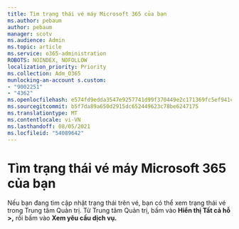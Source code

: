 ```yaml
---
title: Tìm trạng thái vé máy Microsoft 365 của bạn
ms.author: pebaum
author: pebaum
manager: scotv
ms.audience: Admin
ms.topic: article
ms.service: o365-administration
ROBOTS: NOINDEX, NOFOLLOW
localization_priority: Priority
ms.collection: Adm_O365
munlocking-an-account s.custom:
- "9002251"
- "4362"
ms.openlocfilehash: e574fd9edda3547e9257741d99f370449e2c171369fc5ef941cadc4e70060f0d
ms.sourcegitcommit: b5f7da89a650d2915dc652449623c78be6247175
ms.translationtype: MT
ms.contentlocale: vi-VN
ms.lasthandoff: 08/05/2021
ms.locfileid: "54089642"
---
```

# <a name="find-the-status-of-your-microsoft-365-ticket"></a>Tìm trạng thái vé máy Microsoft 365 của bạn

Nếu bạn đang tìm cập nhật trạng thái trên vé, bạn có thể xem trạng thái vé trong Trung tâm Quản trị. Từ Trung tâm Quản trị, bấm vào **Hiển thị Tất cả hỗ >,** rồi bấm vào **Xem yêu cầu dịch vụ.**
